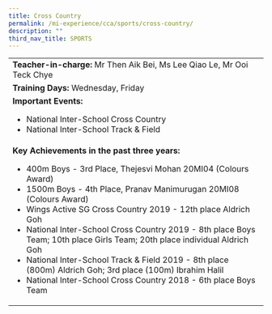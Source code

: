 ```yaml
---
title: Cross Country
permalink: /mi-experience/cca/sports/cross-country/
description: ""
third_nav_title: SPORTS
---
```

<table border="0" cellspacing="0" cellpadding="0">
<tbody>
<tr>
<td width="616"><strong>Teacher-in-charge:&nbsp;</strong>Mr Then Aik Bei, Ms Lee Qiao Le, Mr Ooi Teck Chye</td>
</tr>
<tr>
<td width="616"><strong>Training Days:&nbsp;</strong>Wednesday, Friday</td>
</tr>
<tr>
<td width="616"><strong>Important Events:</strong><br>
<ul>
<li>National Inter-School Cross Country</li>
<li>National Inter-School Track &amp; Field</li>
</ul>
</td>
</tr>
<tr>
<td width="616"><strong>Key Achievements in the past three years:</strong><br>
<ul>
<li>400m Boys - 3rd Place, Thejesvi Mohan 20MI04 (Colours Award)</li>
<li>1500m Boys - 4th Place, Pranav Manimurugan 20MI08 (Colours Award)</li>
<li>Wings Active SG Cross Country 2019 - 12th place Aldrich Goh</li>
<li>National Inter-School Cross Country 2019 - 8th place Boys Team; 10th place Girls Team; 20th place individual Aldrich Goh</li>
<li>National Inter-School Track &amp; Field 2019 - 8th place (800m) Aldrich Goh; 3rd place (100m) Ibrahim Halil</li>
<li>National Inter-School Cross Country 2018 - 6th place Boys Team</li>
</ul>
</td>
</tr>
</tbody>
</table>